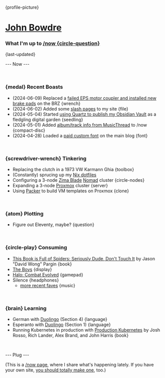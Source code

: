 {profile-picture}

# [John Bowdre](https://jbowdre.lol)

### What I'm up to [/now {circle-question}](https://nownownow.com/about)

{last-updated}

--- Now ---

<script src="https://status.lol/jbowdre.js?time&link&fluent&pretty"></script>

<br>

### {medal} Recent Boasts
- (2024-06-09) Replaced a [failed EPS motor coupler and installed new brake pads](https://scribbles.jbowdre.lol/post/weekend-car-projects) on the BRZ {wrench}
- (2024-06-02) Added some [slash pages](https://runtimeterror.dev/slashes) to my site {file}
- (2024-05-04) Started [using Quartz to publish my Obsidian Vault](https://scribbles.jbowdre.lol/post/publishing-my-obsidian-vault-with-quartz) as a fledgling digital garden {seedling}
- (2024-05-01) Added [album/track info from MusicThread](https://scribbles.jbowdre.lol/post/adding-musicthread-to-my-now-page) to /now {compact-disc}
- (2024-04-28) Loaded a [paid custom font](https://runtimeterror.dev/using-custom-font-hugo/) on the main blog {font}

<br>

### {screwdriver-wrench} Tinkering
- Replacing the clutch in a 1973 VW Karmann Ghia {toolbox}
- (Constantly) sprucing up my [Nix dotfiles](https://github.com/jbowdre/dotfiles)
- Configuring a 3-node [Zima Blade](https://www.zimaboard.com/blade/) [Nomad](https://www.nomadproject.io/) cluster {circle-nodes}
- Expanding a 3-node [Proxmox](https://www.proxmox.com/en/proxmox-virtual-environment/overview) cluster {server}
- Using [Packer](https://github.com/jbowdre/packer-proxmox-templates/) to build VM templates on Proxmox {clone}

<br>

### {atom} Plotting
- Figure out Eleventy, maybe? {question}

<br>

### {circle-play} Consuming
- [This Book is Full of Spiders: Seriously Dude, Don't Touch It](https://johndiesattheend.com/book-full-spiders/) by Jason "David Wong" Pargin {book}
- [The Boys](https://www.imdb.com/title/tt1190634/) {display}
- [Halo: Combat Evolved](https://store.steampowered.com/app/1064221/Halo_Combat_Evolved_Anniversary/) {gamepad}
- <span id="now-playing">Silence</span> {headphones}
  - [more recent faves](https://musicthread.app/thread/2aVjZUocjk96LELFbV5JvJjm14v) {music}

<br>

### {brain} Learning
- German with [Duolingo](https://www.duolingo.com/) (Section 4) {language}
- Esperanto with [Duolingo](https://www.duolingo.com/) (Section 1) {language}
- Running Kubernetes in production with [Production Kubernetes](https://www.oreilly.com/library/view/production-kubernetes/9781492092292/) by Josh Rosso, Rich Lander, Alex Brand, and John Harris {book}

<br>

--- Plug ---

(This is a [/now page](https://nownownow.com/about), where I share what's happening lately. If you have your own site, [you should totally make one](https://nownownow.com/about), too.)

